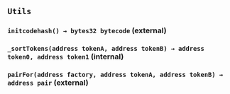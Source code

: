 ## `Utils`






### `initcodehash() → bytes32 bytecode` (external)





### `_sortTokens(address tokenA, address tokenB) → address token0, address token1` (internal)





### `pairFor(address factory, address tokenA, address tokenB) → address pair` (external)






